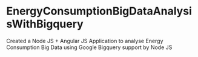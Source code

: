 # EnergyConsumptionBigDataAnalysisWithBigquery
Created a Node JS + Angular JS Application to analyse Energy Consumption Big Data using Google Bigquery support by Node JS

